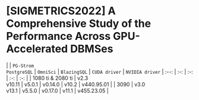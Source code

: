 # [SIGMETRICS2022] A Comprehensive Study of the Performance Across GPU-Accelerated DBMSes

|  | `PG-Strom` <br> `PostgreSQL` | `OmniSci`  | `BlazingSQL` | `CUDA driver` | `NVIDIA driver`
| :--: | :-: | :-: | :-: | :-: |
| 1080 ti & 2080 ti | v2.3 <br> v10.11 | v5.0.1 | v0.14.0 | v10.2 | v440.95.01 |
| 3090 | v3.0 <br> v13.1 | v5.5.0 | v0.17.0 | v11.1 | v455.23.05 |